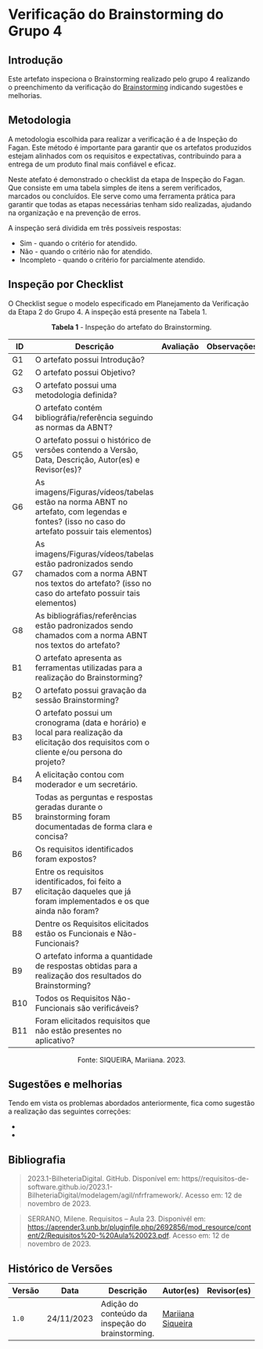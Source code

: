 # Verificação do Brainstorming do Grupo 4

## Introdução

Este artefato inspeciona o Brainstorming realizado pelo grupo 4 realizando o preenchimento da verificação do [Brainstorming](https://github.com/Requisitos-de-Software/2023.2-e-Titulo/blob/main/docs/elicitacao/tecnicas/brainstorming.md) indicando sugestões e melhorias. 

## Metodologia

A metodologia escolhida para realizar a verificação é a de Inspeção do Fagan. Este método é importante para garantir que os artefatos produzidos estejam alinhados com os requisitos e expectativas, contribuindo para a entrega de um produto final mais confiável e eficaz. 

Neste atefato é demonstrado o checklist da etapa de Inspeção do Fagan. Que consiste em uma tabela simples de itens a serem verificados, marcados ou concluídos. Ele serve como uma ferramenta prática para garantir que todas as etapas necessárias tenham sido realizadas, ajudando na organização e na prevenção de erros.

A inspeção será dividida em três possíveis respostas:
  * Sim - quando o critério for atendido.
  * Não - quando o critério não for atendido.
  * Incompleto - quando o critério for parcialmente atendido.

## Inspeção por Checklist

O Checklist segue o modelo especificado em Planejamento da Verificação da Etapa 2 do Grupo 4. A inspeção está presente na Tabela 1.

<center>

**Tabela 1** - Inspeção do artefato do Brainstorming.

| ID | Descrição | Avaliação | Observações |
| ---| -------- | --------- | ------------ |
| G1 | O artefato possui Introdução? | | |
| G2 | O artefato possui Objetivo? | | |
| G3 | O artefato possui uma metodologia definida? | | |
| G4 | O artefato contém bibliográfia/referência seguindo as normas da ABNT? | | |
| G5 | O artefato possui o histórico de versões contendo a Versão, Data, Descrição, Autor(es) e Revisor(es)? | | |
| G6 | As imagens/Figuras/vídeos/tabelas estão na norma ABNT no artefato, com legendas e fontes? (isso no caso do artefato possuir tais elementos) | | |
| G7 | As imagens/Figuras/vídeos/tabelas estão padronizados sendo chamados com a norma ABNT nos textos do artefato? (isso no caso do artefato possuir tais elementos) | | |
| G8 | As bibliográfias/referências estão padronizados sendo chamados com a norma ABNT nos textos do artefato? | | |
| B1 | O artefato apresenta as ferramentas utilizadas para a realização do Brainstorming? | | |
| B2 | O artefato possui gravação da sessão Brainstorming? | | |
| B3 | O artefato possui um cronograma (data e horário) e local para realização da elicitação dos requisitos com o cliente e/ou persona do projeto? | | |
| B4 | A elicitação contou com moderador e um secretário. | | |
| B5 | Todas as perguntas e respostas geradas durante o brainstorming foram documentadas de forma clara e concisa? |  | |
| B6 | Os requisitos identificados foram expostos? | | |
| B7 | Entre os requisitos identificados, foi feito a elicitação daqueles que já foram implementados e os que ainda não foram? | | |
| B8 | Dentre os Requisitos elicitados estão os Funcionais e Não-Funcionais? | | |
| B9 | O artefato informa a quantidade de respostas obtidas para a realização dos resultados do Brainstorming? | | |
| B10 | Todos os Requisitos Não-Funcionais são verificáveis? | | |
| B11 | Foram elicitados requisitos que não estão presentes no aplicativo? | | |

Fonte: SIQUEIRA, Mariiana. 2023.

</center>

## Sugestões e melhorias

Tendo em vista os problemas abordados anteriormente, fica como sugestão a realização das seguintes correções:

  -
  -

## Bibliografia

> 2023.1-BilheteriaDigital. GitHub. Disponível em: https//requisitos-de-software.github.io/2023.1-BilheteriaDigital/modelagem/agil/nfrframework/.  Acesso em: 12 de novembro de 2023.

> SERRANO, Milene. Requisitos – Aula 23. Disponivél em: https://aprender3.unb.br/pluginfile.php/2692856/mod_resource/content/2/Requisitos%20-%20Aula%20023.pdf. Acesso em: 12 de novembro de 2023.

## Histórico de Versões

| Versão | Data       | Descrição   | Autor(es)   | Revisor(es) |
| ------ | ---------- | ----------- | ------------ | ---------- |
| `1.0`  | 24/11/2023 | Adição do conteúdo da inspeção do brainstorming. | [Mariiana Siqueira](https://github.com/Maryyscreuza) |  |
